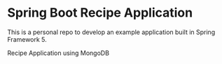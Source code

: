# Spring Boot Recipe Application

This is a personal repo to develop an example application built in Spring Framework 5.

Recipe Application using MongoDB
